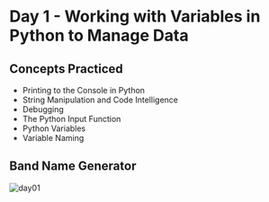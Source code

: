 # Day 1 - Working with Variables in Python to Manage Data

## Concepts Practiced

- Printing to the Console in Python
- String Manipulation and Code Intelligence
- Debugging
- The Python Input Function
- Python Variables
- Variable Naming

## Band Name Generator

![day01](https://user-images.githubusercontent.com/98851253/154177081-2c53df2d-777b-4deb-8e38-5742ecd7282f.gif)
